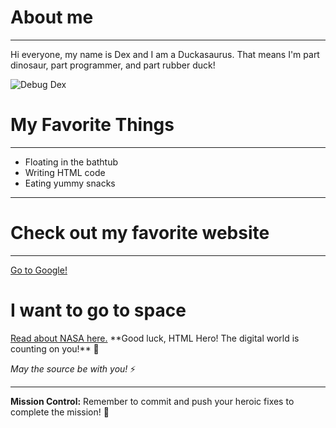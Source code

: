 <!DOCTYPE html>
<html lang="en">
<head>
    <meta charset="UTF-8">
    <meta name="viewport" content="width=device-width, initial-scale=1.0">
    <title>Operation Debug Dex</title>
</head>
<body>
    <h1>About me</h1>
    <hr>
    <p>Hi everyone, my name is Dex and I am a Duckasaurus. That means I'm part dinosaur, part programmer, and part rubber duck!</p>
    <img src="image.png" alt="Debug Dex">
    <h1>My Favorite Things</h1>
    <hr>
    <ul>
        <li>Floating in the bathtub</li>
        <li>Writing HTML code</li>
        <li>Eating yummy snacks</li>
    </ul>
    <hr>
    <h1>Check out my favorite website </h1>
    <hr>
    <a href="https://www.google.com">Go to Google!</a>
    <br>
    <h1>I want to go to space</h1>
    <a href="https://www.nasa.gov/">Read about NASA here.</a>

</body>
</html>
**Good luck, HTML Hero! The digital world is counting on you!** 🌟

*May the source be with you!* ⚡

---

**Mission Control:** Remember to commit and push your heroic fixes to complete the mission! 🚀
